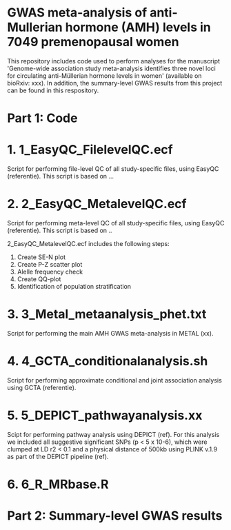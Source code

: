 # GWAS meta-analysis of anti-Mullerian hormone (AMH) levels in 7049 premenopausal women

This repository includes code used to perform analyses for the manuscript 'Genome-wide association study meta-analysis identifies three novel loci for circulating  anti-Müllerian hormone levels in women' (available on bioRxiv: xxx). In addition, the summary-level GWAS results from this project can be found in this respository.


# Part 1: Code

# 1. 1_EasyQC_FilelevelQC.ecf
Script for performing file-level QC of all study-specific files, using EasyQC (referentie). This script is based on ...

# 2. 2_EasyQC_MetalevelQC.ecf
Script for performing meta-level QC of all study-specific files, using EasyQC (referentie). This script is based on ..

2_EasyQC_MetalevelQC.ecf includes the following steps:
1. Create SE-N plot
2. Create P-Z scatter plot
3. Alelle frequency check
4. Create QQ-plot 
5. Identification of population stratification

# 3. 3_Metal_metaanalysis_phet.txt
Script for performing the main AMH GWAS meta-analysis in METAL (xx).

# 4. 4_GCTA_conditionalanalysis.sh
Script for performing approximate conditional and joint association analysis using GCTA (referentie).

# 5. 5_DEPICT_pathwayanalysis.xx
Scipt for performing pathway analysis using DEPICT (ref). For this analysis we included all suggestive significant SNPs (p < 5 x 10-6), which were clumped at LD r2 < 0.1 and a physical distance of 500kb using PLINK v.1.9 as part of the DEPICT pipeline (ref).

# 6. 6_R_MRbase.R



# Part 2: Summary-level GWAS results

